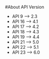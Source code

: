 #About API Version
- API 9 --> 2.3
- API 16 --> 4.1
- API 17 --> 4.2
- API 18 --> 4.3
- API 19 --> 4.4
- API 21 --> 5.0
- API 22 --> 5.1
- API 23 --> 6.0

